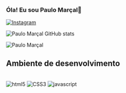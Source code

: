 ### Óla! Eu sou Paulo Marçal👋
[![Instagram](https://img.shields.io/badge/Instagram-E4405F?style=for-the-badge&logo=instagram&logoColor=white)](https://www.instagram.com/pjn_21/?next=%2F)

![Paulo Marçal GitHub stats](https://github-readme-stats.vercel.app/api?username=pjn821&show_icons=true&theme=dracula)

![Paulo Marçal](https://github-readme-stats.vercel.app/api/top-langs/?username=pjn821&size_weight=0.5&count_weight=0.5)

## Ambiente de desenvolvimento<br/>

<div style=" display: incline_block"><br/>
<img align="center" alt="html5" src=https://img.shields.io/badge/HTML5-E34F26?style=for-the-badge&logo=html5&logoColor=white/>
    <img align="center" alt="CSS3" src=https://img.shields.io/badge/CSS3-1572B6?style=for-the-badge&logo=css3&logoColor=white/>
     <img align="center" alt="javascript" src=https://img.shields.io/badge/JavaScript-F7DF1E?style=for-the-badge&logo=javascript&logoColor=black
	https://img.shields.io/badge/Node.js/>
    </div>
